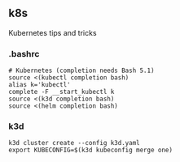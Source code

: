 ## k8s

Kubernetes tips and tricks

### .bashrc

```
# Kubernetes (completion needs Bash 5.1)
source <(kubectl completion bash)
alias k='kubectl'
complete -F __start_kubectl k
source <(k3d completion bash)
source <(helm completion bash)
```

### k3d

```
k3d cluster create --config k3d.yaml
export KUBECONFIG=$(k3d kubeconfig merge one)
```
